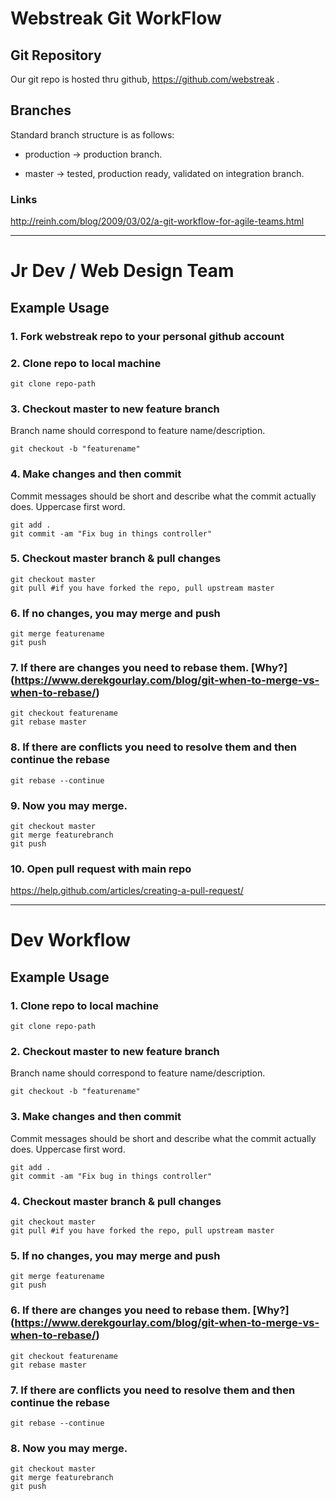 # Webstreak Git WorkFlow

## Git Repository
Our git repo is hosted thru github, <https://github.com/webstreak> .

## Branches
Standard branch structure is as follows:

- production    -> production branch.

- master        -> tested, production ready, validated on integration branch.

### Links
http://reinh.com/blog/2009/03/02/a-git-workflow-for-agile-teams.html

-----------
# Jr Dev / Web Design Team
## Example Usage
### 1. Fork webstreak repo to your personal github account

### 2. Clone repo to local machine

    git clone repo-path

### 3. Checkout master to new feature branch
Branch name should correspond to feature name/description.

    git checkout -b "featurename"

### 4. Make changes and then commit
Commit messages should be short and describe what the commit actually does. Uppercase first word.

    git add .
    git commit -am "Fix bug in things controller"

### 5. Checkout master branch & pull changes

    git checkout master
    git pull #if you have forked the repo, pull upstream master

### 6. If no changes, you may merge and push

    git merge featurename
    git push

### 7. If there are changes you need to rebase them. [Why?] (https://www.derekgourlay.com/blog/git-when-to-merge-vs-when-to-rebase/)

    git checkout featurename
    git rebase master

### 8. If there are conflicts you need to resolve them and then continue the rebase

    git rebase --continue

### 9. Now you may merge.

    git checkout master
    git merge featurebranch
    git push

### 10. Open pull request with main repo

https://help.github.com/articles/creating-a-pull-request/

-----------

# Dev Workflow
## Example Usage
### 1. Clone repo to local machine

    git clone repo-path

### 2. Checkout master to new feature branch
Branch name should correspond to feature name/description.

    git checkout -b "featurename"

### 3. Make changes and then commit
Commit messages should be short and describe what the commit actually does. Uppercase first word.

    git add .
    git commit -am "Fix bug in things controller"

### 4. Checkout master branch & pull changes

    git checkout master
    git pull #if you have forked the repo, pull upstream master

### 5. If no changes, you may merge and push

    git merge featurename
    git push

### 6. If there are changes you need to rebase them. [Why?] (https://www.derekgourlay.com/blog/git-when-to-merge-vs-when-to-rebase/)

    git checkout featurename
    git rebase master

### 7. If there are conflicts you need to resolve them and then continue the rebase

    git rebase --continue

### 8. Now you may merge.

    git checkout master
    git merge featurebranch
    git push
